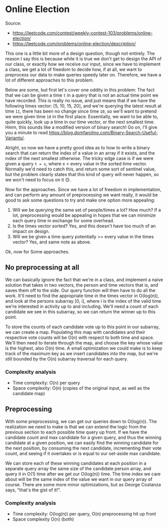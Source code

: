 # Online Election

Source:

 - https://leetcode.com/contest/weekly-contest-103/problems/online-election/
 - https://leetcode.com/problems/online-election/description/

This one is a little bit more of a design question, though not entirely. The reason
I say this is because while it is true we don't get to design the API of our class,
or exactly how we receive our input, since we have to implement a class, we get a lot
of freedom to decide how, if at all, we want to preprocess our data to make queries
speedy later on. Therefore, we have a lot of different approaches to this problem.

Below are some, but first let's cover one oddity in this problem: The fact that we
can be given a time `t` in a query that is not an actual time point we have recorded.
This is really no issue, and just means that if we have the following times vector:
[5, 10, 15, 20], and we're querying the latest result at time `11`, there has been no
change since time `10`, so we'll want to pretend we were given time `10` in the first
place. Essentially, we want to be able to, quite quickly, look up a time in our time
vector, or the next smallest time. Hmm, this sounds like a modified version of binary
search! Go on, I'll give you a minute to read https://blog.domfarolino.com/Binary-Search-Useful-Variants/.

Alright, so now we have a pretty good idea as to how to write a binary search that can
return the index of a value in an array if it exists, and the index of the next smallest
otherwise. The tricky edge case is if we were given a query `t = x`, where x < every value
in the sorted time vector. Normally we'd need to catch this, and return some sort of sentinel
value, but the problem clearly states that this kind of query will never happen, so we won't
need to focus on it 😊.

Now for the approaches. Since we have a lot of freedom in implementation, and can perform
any amount of preprocessing we want really, it would be good to ask some questions to try
and make one option more appealing:
 1. Will we be querying the same set of people/times a lot? How much? If a lot, preprocessing
    would be appealing in hopes that we can minimize each query time in exchange for some
    overhead.
 1. Is the times vector sorted? Yes, and this doesn't have too much of an impact on design.
 1. Will we be given a time query potentially >= every value in the times vector? Yes, and same
    note as above.

Ok, _now_ for Some approaches.

## No preprocessing at all

We can basically ignore the fact that we're in a class, and implement a naive
solution that takes in two vectors, the person and time vectors that is, and
saves them off to the side. Our query function will then have to do all the
work. It'll need to find the appropriate time in the times vector in O(log(n)),
and look at the persons subarray [0, i], where i is the index of the valid time we're
interested in activity up to and including. We'll need a count of each candidate we see
in this subarray, so we can return the winner up to this point.

To store the counts of each candidate vote up to this point in our subarray, we can create
a map. Populating this map with candidates and their respective vote counts will be O(n) with
respect to both time and space. We'll then need to iterate through the map, and choose the key
whose value is the highest, also O(n) time. A small optimization we could make is to keep track
of the maximum key as we insert candidates into the map, but we're still bounded by the O(n)
subarray traversal for each query.

### Complexity analysis

 - Time complexity: O(n) per query
 - Space complexity: O(n) (copies of the original input, as well as the candidate map)

## Preprocessing

With some preprocessing, we can get our queries down to O(log(n)). The realization we need to
make is that we can extend the logic from the previous section to each possible time query up
front. If we have the candidate count and max candidate for a given query, and thus the winning
candidate at a given position, we can easily find the winning candidate for the next position,
by consuming the next candidate, incrementing their vote count, and seeing if it overtakes or
is equal to our set-aside max candidate.

We can store each of these winning candidates at each position in a separate query array the same
size of the candidate person array, and query it in O(1) time after we get our O(log(n)) time. The
time index we care about will be the same index of the value we want in our query array of course.
There are some more minor optimizations, but as George Costanza says, "that's the gist of it!".

### Complexity analysis

 - Time complexity: O(log(n)) per query, O(n) preprocessing hit up front
 - Space complexity O(n) (both)
